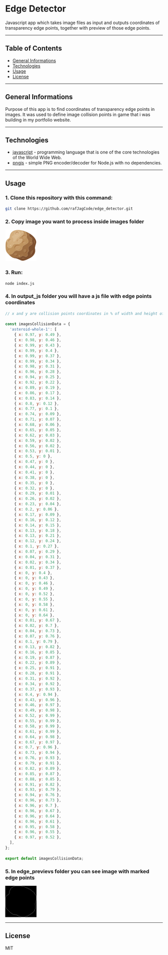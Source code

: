 # Edge Detector

Javascript app which takes image files as input and outputs coordinates of transparency edge points, together with preview of those edge points. 

---

## Table of Contents
* [General Informations](#general-informations)
* [Technologies](#technologies)
* [Usage](#usage)
* [License](#license)

---

## General Informations

Purpose of this app is to find coordinates of transparency edge points in images. It was used to define image collision points in game that i was building in my portfolio website.

---

## Technologies

- [javascript] - programming language that is one of the core technologies of the World Wide Web.
- [pngjs] - simple PNG encoder/decoder for Node.js with no dependencies.

---

## Usage

### 1. Clone this repository with this command:
```Bash 
git clone https://github.com/rafJagCode/edge_detector.git
```
### 2. Copy image you want to process inside __images__ folder
![image to process](./readme_images/image_to_process.png)
### 3. Run:
```Bash
node index.js
```
### 4. In __output_js__ folder you will have a js file with edge points coordinates
```js
// x and y are collision points coordinates in % of width and height of image

const imagesCollisionData = {
  'asteroid-whole-1': [
    { x: 0.97, y: 0.49 },
    { x: 0.98, y: 0.46 },
    { x: 0.99, y: 0.43 },
    { x: 0.99, y: 0.4 },
    { x: 0.99, y: 0.37 },
    { x: 0.99, y: 0.34 },
    { x: 0.98, y: 0.31 },
    { x: 0.96, y: 0.28 },
    { x: 0.94, y: 0.25 },
    { x: 0.92, y: 0.22 },
    { x: 0.89, y: 0.19 },
    { x: 0.86, y: 0.17 },
    { x: 0.83, y: 0.14 },
    { x: 0.8, y: 0.12 },
    { x: 0.77, y: 0.1 },
    { x: 0.74, y: 0.09 },
    { x: 0.71, y: 0.07 },
    { x: 0.68, y: 0.06 },
    { x: 0.65, y: 0.05 },
    { x: 0.62, y: 0.03 },
    { x: 0.59, y: 0.02 },
    { x: 0.56, y: 0.02 },
    { x: 0.53, y: 0.01 },
    { x: 0.5, y: 0 },
    { x: 0.47, y: 0 },
    { x: 0.44, y: 0 },
    { x: 0.41, y: 0 },
    { x: 0.38, y: 0 },
    { x: 0.35, y: 0 },
    { x: 0.32, y: 0 },
    { x: 0.29, y: 0.01 },
    { x: 0.26, y: 0.02 },
    { x: 0.23, y: 0.04 },
    { x: 0.2, y: 0.06 },
    { x: 0.17, y: 0.09 },
    { x: 0.16, y: 0.12 },
    { x: 0.14, y: 0.15 },
    { x: 0.13, y: 0.18 },
    { x: 0.13, y: 0.21 },
    { x: 0.12, y: 0.24 },
    { x: 0.1, y: 0.27 },
    { x: 0.07, y: 0.29 },
    { x: 0.04, y: 0.31 },
    { x: 0.02, y: 0.34 },
    { x: 0.01, y: 0.37 },
    { x: 0, y: 0.4 },
    { x: 0, y: 0.43 },
    { x: 0, y: 0.46 },
    { x: 0, y: 0.49 },
    { x: 0, y: 0.52 },
    { x: 0, y: 0.55 },
    { x: 0, y: 0.58 },
    { x: 0, y: 0.61 },
    { x: 0, y: 0.64 },
    { x: 0.01, y: 0.67 },
    { x: 0.02, y: 0.7 },
    { x: 0.04, y: 0.73 },
    { x: 0.07, y: 0.76 },
    { x: 0.1, y: 0.79 },
    { x: 0.13, y: 0.82 },
    { x: 0.16, y: 0.85 },
    { x: 0.19, y: 0.87 },
    { x: 0.22, y: 0.89 },
    { x: 0.25, y: 0.91 },
    { x: 0.28, y: 0.91 },
    { x: 0.31, y: 0.92 },
    { x: 0.34, y: 0.92 },
    { x: 0.37, y: 0.93 },
    { x: 0.4, y: 0.94 },
    { x: 0.43, y: 0.96 },
    { x: 0.46, y: 0.97 },
    { x: 0.49, y: 0.98 },
    { x: 0.52, y: 0.99 },
    { x: 0.55, y: 0.99 },
    { x: 0.58, y: 0.99 },
    { x: 0.61, y: 0.99 },
    { x: 0.64, y: 0.98 },
    { x: 0.67, y: 0.97 },
    { x: 0.7, y: 0.96 },
    { x: 0.73, y: 0.94 },
    { x: 0.76, y: 0.93 },
    { x: 0.79, y: 0.91 },
    { x: 0.82, y: 0.89 },
    { x: 0.85, y: 0.87 },
    { x: 0.88, y: 0.85 },
    { x: 0.91, y: 0.82 },
    { x: 0.93, y: 0.79 },
    { x: 0.94, y: 0.76 },
    { x: 0.96, y: 0.73 },
    { x: 0.96, y: 0.7 },
    { x: 0.96, y: 0.67 },
    { x: 0.96, y: 0.64 },
    { x: 0.96, y: 0.61 },
    { x: 0.95, y: 0.58 },
    { x: 0.96, y: 0.55 },
    { x: 0.97, y: 0.52 },
  ],
};

export default imagesCollisionData;

```
### 5. In __edge_previevs__ folder you can see image with marked edge points
![edge preview](./readme_images/edge_preview.png)

---

## License

MIT


[javascript]: <https://developer.mozilla.org/en-US/docs/Web/JavaScript?retiredLocale=pl>
[pngjs]: <https://www.npmjs.com/package/pngjs>